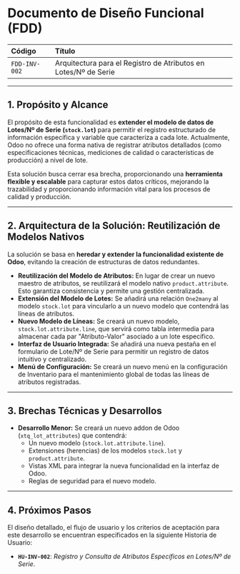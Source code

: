# Documento de Diseño Funcional (FDD)

| **Código** | **Título** |
| :--- | :--- |
| `FDD-INV-002` | Arquitectura para el Registro de Atributos en Lotes/Nº de Serie |

---

## 1. Propósito y Alcance

El propósito de esta funcionalidad es **extender el modelo de datos de Lotes/Nº de Serie (`stock.lot`)** para permitir el registro estructurado de información específica y variable que caracteriza a cada lote. Actualmente, Odoo no ofrece una forma nativa de registrar atributos detallados (como especificaciones técnicas, mediciones de calidad o características de producción) a nivel de lote.

Esta solución busca cerrar esa brecha, proporcionando una **herramienta flexible y escalable** para capturar estos datos críticos, mejorando la trazabilidad y proporcionando información vital para los procesos de calidad y producción.

---

## 2. Arquitectura de la Solución: Reutilización de Modelos Nativos

La solución se basa en **heredar y extender la funcionalidad existente de Odoo**, evitando la creación de estructuras de datos redundantes.

-   **Reutilización del Modelo de Atributos:** En lugar de crear un nuevo maestro de atributos, se reutilizará el modelo nativo `product.attribute`. Esto garantiza consistencia y permite una gestión centralizada.
-   **Extensión del Modelo de Lotes:** Se añadirá una relación `One2many` al modelo `stock.lot` para vincularlo a un nuevo modelo que contendrá las líneas de atributos.
-   **Nuevo Modelo de Líneas:** Se creará un nuevo modelo, `stock.lot.attribute.line`, que servirá como tabla intermedia para almacenar cada par "Atributo-Valor" asociado a un lote específico.
-   **Interfaz de Usuario Integrada:** Se añadirá una nueva pestaña en el formulario de Lote/Nº de Serie para permitir un registro de datos intuitivo y centralizado.
-   **Menú de Configuración:** Se creará un nuevo menú en la configuración de Inventario para el mantenimiento global de todas las líneas de atributos registradas.

---

## 3. Brechas Técnicas y Desarrollos

-   **Desarrollo Menor:** Se creará un nuevo addon de Odoo (`xtq_lot_attributes`) que contendrá:
    *   Un nuevo modelo (`stock.lot.attribute.line`).
    *   Extensiones (herencias) de los modelos `stock.lot` y `product.attribute`.
    *   Vistas XML para integrar la nueva funcionalidad en la interfaz de Odoo.
    *   Reglas de seguridad para el nuevo modelo.

---

## 4. Próximos Pasos

El diseño detallado, el flujo de usuario y los criterios de aceptación para este desarrollo se encuentran especificados en la siguiente Historia de Usuario:
-   **`HU-INV-002`**: *Registro y Consulta de Atributos Específicos en Lotes/Nº de Serie*.

